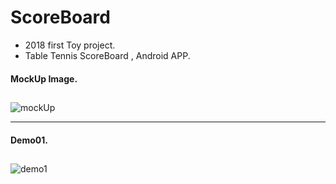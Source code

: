 # ScoreBoard
- 2018 first Toy project.
- Table Tennis ScoreBoard , Android APP. 
 
#### MockUp Image.
## 
## 
![mockUp](https://github.com/superbderrick/ScoreBoard/blob/master/images/mockup/simple_mookup.png)




---




#### Demo01.
## 
## 

![demo1](https://github.com/superbderrick/ScoreBoard/blob/master/images/de.gif)